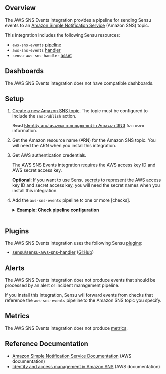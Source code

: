 ## Overview

<!-- Sensu Integration description; supports markdown -->

The AWS SNS Events integration provides a pipeline for sending Sensu events to an [Amazon Simple Notification Service] (Amazon SNS) topic.

<!-- Provide a high level overview of the integration contents (e.g. checks, filters, mutators, handlers, assets, etc) -->

This integration includes the following Sensu resources:

* `aws-sns-events` [pipeline]
* `aws-sns-events` [handler]
* `sensu-aws-sns-handler` [asset]

## Dashboards

<!-- List of supported dashboards w/ screenshots (supports png, jpeg, and gif images; relative paths only; e.g. `![](img/dashboard-1.png)` )-->

The AWS SNS Events integration does not have compatible dashboards.

## Setup

<!-- Sensu Integration setup instructions, including Sensu agent configuration and external component configuration -->
<!-- EXAMPLE: what configuration (if any) is required in a third-party service to enable monitoring? -->

1. [Create a new Amazon SNS topic][creating an Amazon SNS topic]. The topic must be configured to include the `sns:Publish` action.

   Read [Identity and access management in Amazon SNS] for more information.

1. Get the Amazon resource name (ARN) for the Amazon SNS topic. You will need the ARN when you install this integration.

1. Get AWS authentication credentials.
   
   The AWS SNS Events integration requires the AWS access key ID and AWS secret access key.

   **Optional**: If you want to use Sensu [secrets] to represent the AWS access key ID and secret access key, you will need the secret names when you install this integration.

1. Add the `aws-sns-events` pipeline to one or more [checks].
   
   <details><summary><strong>Example: Check pipeline configuration</strong></summary>

   ```yaml
   spec:
     pipelines:
       - api_version: core/v2
         type: Pipeline
         name: aws-sns-events
   ```

   </details>
   <br>

## Plugins

<!-- Links to any Sensu Integration dependencies (i.e. Sensu Plugins) -->

The AWS SNS Events integration uses the following Sensu [plugins]:

- [sensu/sensu-aws-sns-handler][sensu-aws-sns-handler-bonsai] ([GitHub][sensu-aws-sns-handler-github])

## Alerts

<!-- List of all alerts generated by this integration. -->

The AWS SNS Events integration does not produce events that should be processed by an alert or incident management pipeline.

If you install this integration, Sensu will forward events from checks that reference the `aws-sns-events` pipeline to the Amazon SNS topic you specify.

## Metrics

<!-- List of all metrics or events collected by this integration. -->

The AWS SNS Events integration does not produce [metrics].

## Reference Documentation

* [Amazon Simple Notification Service Documentation] (AWS documentation)
* [Identity and access management in Amazon SNS] (AWS documentation)


<!-- Links -->
[check]: https://docs.sensu.io/sensu-go/latest/observability-pipeline/observe-schedule/checks/
[asset]: https://docs.sensu.io/sensu-go/latest/plugins/assets/
[subscription]: https://docs.sensu.io/sensu-go/latest/observability-pipeline/observe-schedule/subscriptions/
[subscriptions]: https://docs.sensu.io/sensu-go/latest/observability-pipeline/observe-schedule/subscriptions/
[agents]: https://docs.sensu.io/sensu-go/latest/observability-pipeline/observe-schedule/agent/
[annotation]: https://docs.sensu.io/sensu-go/latest/observability-pipeline/observe-schedule/agent/#general-configuration-flags
[plugins]: https://docs.sensu.io/sensu-go/latest/plugins/
[metrics]: https://docs.sensu.io/sensu-go/latest/observability-pipeline/observe-schedule/metrics/
[pipeline]: https://docs.sensu.io/sensu-go/latest/observability-pipeline/observe-process/pipelines/
[handler]: https://docs.sensu.io/sensu-go/latest/observability-pipeline/observe-process/handlers/
[secret]: https://docs.sensu.io/sensu-go/latest/operations/manage-secrets/secrets/
[secrets]: https://docs.sensu.io/sensu-go/latest/operations/manage-secrets/secrets/
[tokens]: https://docs.sensu.io/sensu-go/latest/observability-pipeline/observe-schedule/tokens/
[sensu-plus]: https://sensu.io/features/analytics
[sensu-aws-sns-handler-bonsai]: https://bonsai.sensu.io/assets/sensu/sensu-aws-sns-handler
[sensu-aws-sns-handler-github]: https://github.com/sensu/sensu-aws-sns-handler
[Amazon Simple Notification Service]: https://aws.amazon.com/sns/
[Amazon Simple Notification Service Documentation]: https://docs.aws.amazon.com/sns/index.html
[creating an Amazon SNS topic]: https://docs.aws.amazon.com/sns/latest/dg/sns-create-topic.html
[Identity and access management in Amazon SNS]: https://docs.aws.amazon.com/sns/latest/dg/sns-authentication-and-access-control.html

